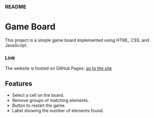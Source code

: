 ### README

# Game Board

This project is a simple game board implemented using HTML, CSS, and JavaScript.

### Link

The website is hosted on GitHub Pages: [go to the site](https://yegorikk.github.io/test-task/)

## Features

- Select a cell on the board.
- Remove groups of matching elements.
- Button to restart the game.
- Label showing the number of elements found.

